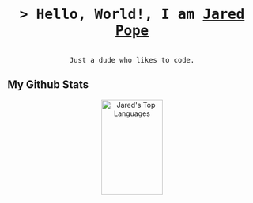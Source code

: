 <!-- Intro  -->
<h1 align="center">
        <samp>&gt; Hello, World!, I am
                <b><a target="_blank" href="https://github.com/jpope6">Jared Pope</a></b>
        </samp>
</h1>


<p align="center"> 
  <samp>
    <br>
    Just a dude who likes to code.
    <br>
  </samp>
</p>

## My Github Stats
 <p align="center">
  <a href="https://github.com/jpope6"><img alt="Jared's Top Languages" src="https://denvercoder1-github-readme-stats.vercel.app/api/top-langs/?username=jpope6&langs_count=8&hide=HTML,CSS&count_private=true&layout=compact&theme=react&border_color=7F3FBF&bg_color=0D1117&title_color=F85D7F&icon_color=F8D866" height="192px" width="49.5%"/></a>
</p>
</p>
